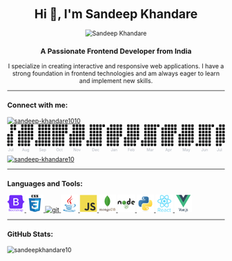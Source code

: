 <h1 align="center">Hi 👋, I'm Sandeep Khandare</h1>
<p align="center">
  <img src="https://user-images.githubusercontent.com/74038190/221352989-518609ab-b4d1-459e-929f-a08cd2bd9b3c.gif" width="250" height="216" alt="Sandeep Khandare">
</p>
<h3 align="center">A Passionate Frontend Developer from India</h3>

<p align="center">I specialize in creating interactive and responsive web applications. I have a strong foundation in frontend technologies and am always eager to learn and implement new skills.</p>

---

<h3 align="left">Connect with me:</h3>
<p align="left">
  <a href="https://linkedin.com/in/sandeep-khandare1010" target="_blank">
    <img align="center" src="https://raw.githubusercontent.com/rahuldkjain/github-profile-readme-generator/master/src/images/icons/Social/linked-in-alt.svg" alt="sandeep-khandare1010" height="30" width="40" />
  </a>
  <a href="https://leetcode.com/u/SandeepKhandare10/" target="_blank">
    <svg viewBox="0 0 787.78 104.64" width="800"><g x="0" y="0" class="month 1"><g x="0" y="0" class="week 1"><rect x="0" y="0" width="8.86" height="8.86" fill="transparent" rx="2" ry="2"></rect><rect x="0" y="11.52" width="8.86" height="8.86" fill="transparent" rx="2" ry="2"></rect><rect x="0" y="23.04" width="8.86" height="8.86" fill="transparent" rx="2" ry="2"></rect><rect x="0" y="34.56" width="8.86" height="8.86" fill="var(--fill-tertiary)" rx="2" ry="2" class="cursor-pointer" data-state="closed"></rect><rect x="0" y="46.08" width="8.86" height="8.86" fill="var(--fill-tertiary)" rx="2" ry="2" class="cursor-pointer" data-state="closed"></rect><rect x="0" y="57.599999999999994" width="8.86" height="8.86" fill="var(--fill-tertiary)" rx="2" ry="2" class="cursor-pointer" data-state="closed"></rect><rect x="0" y="69.12" width="8.86" height="8.86" fill="var(--fill-tertiary)" rx="2" ry="2" class="cursor-pointer" data-state="closed"></rect></g><g x="11.52" y="0" class="week 2"><rect x="11.52" y="0" width="8.86" height="8.86" fill="var(--fill-tertiary)" rx="2" ry="2" class="cursor-pointer" data-state="closed"></rect><rect x="11.52" y="11.52" width="8.86" height="8.86" fill="var(--fill-tertiary)" rx="2" ry="2" class="cursor-pointer" data-state="closed"></rect><rect x="11.52" y="23.04" width="8.86" height="8.86" fill="var(--fill-tertiary)" rx="2" ry="2" class="cursor-pointer" data-state="closed"></rect><rect x="11.52" y="34.56" width="8.86" height="8.86" fill="var(--fill-tertiary)" rx="2" ry="2" class="cursor-pointer" data-state="closed"></rect><rect x="11.52" y="46.08" width="8.86" height="8.86" fill="var(--fill-tertiary)" rx="2" ry="2" class="cursor-pointer" data-state="closed"></rect><rect x="11.52" y="57.599999999999994" width="8.86" height="8.86" fill="var(--fill-tertiary)" rx="2" ry="2" class="cursor-pointer" data-state="closed"></rect><rect x="11.52" y="69.12" width="8.86" height="8.86" fill="var(--fill-tertiary)" rx="2" ry="2" class="cursor-pointer" data-state="closed"></rect></g><g x="23.04" y="0" class="week 3"><rect x="23.04" y="0" width="8.86" height="8.86" fill="var(--fill-tertiary)" rx="2" ry="2" class="cursor-pointer" data-state="closed"></rect><rect x="23.04" y="11.52" width="8.86" height="8.86" fill="var(--fill-tertiary)" rx="2" ry="2" class="cursor-pointer" data-state="closed"></rect></g></g><g x="38.99" y="0" class="month 2"><g x="38.99" y="0" class="week 1"><rect x="38.99" y="0" width="8.86" height="8.86" fill="transparent" rx="2" ry="2"></rect><rect x="38.99" y="11.52" width="8.86" height="8.86" fill="transparent" rx="2" ry="2"></rect><rect x="38.99" y="23.04" width="8.86" height="8.86" fill="var(--fill-tertiary)" rx="2" ry="2" class="cursor-pointer" data-state="closed"></rect><rect x="38.99" y="34.56" width="8.86" height="8.86" fill="var(--fill-tertiary)" rx="2" ry="2" class="cursor-pointer" data-state="closed"></rect><rect x="38.99" y="46.08" width="8.86" height="8.86" fill="var(--fill-tertiary)" rx="2" ry="2" class="cursor-pointer" data-state="closed"></rect><rect x="38.99" y="57.599999999999994" width="8.86" height="8.86" fill="var(--fill-tertiary)" rx="2" ry="2" class="cursor-pointer" data-state="closed"></rect><rect x="38.99" y="69.12" width="8.86" height="8.86" fill="var(--fill-tertiary)" rx="2" ry="2" class="cursor-pointer" data-state="closed"></rect></g><g x="50.510000000000005" y="0" class="week 2"><rect x="50.510000000000005" y="0" width="8.86" height="8.86" fill="var(--fill-tertiary)" rx="2" ry="2" class="cursor-pointer" data-state="closed"></rect><rect x="50.510000000000005" y="11.52" width="8.86" height="8.86" fill="var(--fill-tertiary)" rx="2" ry="2" class="cursor-pointer" data-state="closed"></rect><rect x="50.510000000000005" y="23.04" width="8.86" height="8.86" fill="var(--fill-tertiary)" rx="2" ry="2" class="cursor-pointer" data-state="closed"></rect><rect x="50.510000000000005" y="34.56" width="8.86" height="8.86" fill="var(--fill-tertiary)" rx="2" ry="2" class="cursor-pointer" data-state="closed"></rect><rect x="50.510000000000005" y="46.08" width="8.86" height="8.86" fill="var(--fill-tertiary)" rx="2" ry="2" class="cursor-pointer" data-state="closed"></rect><rect x="50.510000000000005" y="57.599999999999994" width="8.86" height="8.86" fill="var(--fill-tertiary)" rx="2" ry="2" class="cursor-pointer" data-state="closed"></rect><rect x="50.510000000000005" y="69.12" width="8.86" height="8.86" fill="var(--fill-tertiary)" rx="2" ry="2" class="cursor-pointer" data-state="closed"></rect></g><g x="62.03" y="0" class="week 3"><rect x="62.03" y="0" width="8.86" height="8.86" fill="var(--fill-tertiary)" rx="2" ry="2" class="cursor-pointer" data-state="closed"></rect><rect x="62.03" y="11.52" width="8.86" height="8.86" fill="var(--fill-tertiary)" rx="2" ry="2" class="cursor-pointer" data-state="closed"></rect><rect x="62.03" y="23.04" width="8.86" height="8.86" fill="var(--fill-tertiary)" rx="2" ry="2" class="cursor-pointer" data-state="closed"></rect><rect x="62.03" y="34.56" width="8.86" height="8.86" fill="var(--fill-tertiary)" rx="2" ry="2" class="cursor-pointer" data-state="closed"></rect><rect x="62.03" y="46.08" width="8.86" height="8.86" fill="var(--fill-tertiary)" rx="2" ry="2" class="cursor-pointer" data-state="closed"></rect><rect x="62.03" y="57.599999999999994" width="8.86" height="8.86" fill="var(--fill-tertiary)" rx="2" ry="2" class="cursor-pointer" data-state="closed"></rect><rect x="62.03" y="69.12" width="8.86" height="8.86" fill="var(--fill-tertiary)" rx="2" ry="2" class="cursor-pointer" data-state="closed"></rect></g><g x="73.55" y="0" class="week 4"><rect x="73.55" y="0" width="8.86" height="8.86" fill="var(--fill-tertiary)" rx="2" ry="2" class="cursor-pointer" data-state="closed"></rect><rect x="73.55" y="11.52" width="8.86" height="8.86" fill="var(--fill-tertiary)" rx="2" ry="2" class="cursor-pointer" data-state="closed"></rect><rect x="73.55" y="23.04" width="8.86" height="8.86" fill="var(--fill-tertiary)" rx="2" ry="2" class="cursor-pointer" data-state="closed"></rect><rect x="73.55" y="34.56" width="8.86" height="8.86" fill="var(--fill-tertiary)" rx="2" ry="2" class="cursor-pointer" data-state="closed"></rect><rect x="73.55" y="46.08" width="8.86" height="8.86" fill="var(--fill-tertiary)" rx="2" ry="2" class="cursor-pointer" data-state="closed"></rect><rect x="73.55" y="57.599999999999994" width="8.86" height="8.86" fill="var(--fill-tertiary)" rx="2" ry="2" class="cursor-pointer" data-state="closed"></rect><rect x="73.55" y="69.12" width="8.86" height="8.86" fill="var(--fill-tertiary)" rx="2" ry="2" class="cursor-pointer" data-state="closed"></rect></g><g x="85.07" y="0" class="week 5"><rect x="85.07" y="0" width="8.86" height="8.86" fill="var(--fill-tertiary)" rx="2" ry="2" class="cursor-pointer" data-state="closed"></rect><rect x="85.07" y="11.52" width="8.86" height="8.86" fill="var(--fill-tertiary)" rx="2" ry="2" class="cursor-pointer" data-state="closed"></rect><rect x="85.07" y="23.04" width="8.86" height="8.86" fill="var(--fill-tertiary)" rx="2" ry="2" class="cursor-pointer" data-state="closed"></rect><rect x="85.07" y="34.56" width="8.86" height="8.86" fill="var(--fill-tertiary)" rx="2" ry="2" class="cursor-pointer" data-state="closed"></rect><rect x="85.07" y="46.08" width="8.86" height="8.86" fill="var(--fill-tertiary)" rx="2" ry="2" class="cursor-pointer" data-state="closed"></rect></g></g><g x="101.01999999999998" y="0" class="month 3"><g x="101.01999999999998" y="0" class="week 1"><rect x="101.01999999999998" y="0" width="8.86" height="8.86" fill="transparent" rx="2" ry="2"></rect><rect x="101.01999999999998" y="11.52" width="8.86" height="8.86" fill="transparent" rx="2" ry="2"></rect><rect x="101.01999999999998" y="23.04" width="8.86" height="8.86" fill="transparent" rx="2" ry="2"></rect><rect x="101.01999999999998" y="34.56" width="8.86" height="8.86" fill="transparent" rx="2" ry="2"></rect><rect x="101.01999999999998" y="46.08" width="8.86" height="8.86" fill="transparent" rx="2" ry="2"></rect><rect x="101.01999999999998" y="57.599999999999994" width="8.86" height="8.86" fill="var(--fill-tertiary)" rx="2" ry="2" class="cursor-pointer" data-state="closed"></rect><rect x="101.01999999999998" y="69.12" width="8.86" height="8.86" fill="var(--fill-tertiary)" rx="2" ry="2" class="cursor-pointer" data-state="closed"></rect></g><g x="112.53999999999998" y="0" class="week 2"><rect x="112.53999999999998" y="0" width="8.86" height="8.86" fill="var(--fill-tertiary)" rx="2" ry="2" class="cursor-pointer" data-state="closed"></rect><rect x="112.53999999999998" y="11.52" width="8.86" height="8.86" fill="var(--fill-tertiary)" rx="2" ry="2" class="cursor-pointer" data-state="closed"></rect><rect x="112.53999999999998" y="23.04" width="8.86" height="8.86" fill="var(--fill-tertiary)" rx="2" ry="2" class="cursor-pointer" data-state="closed"></rect><rect x="112.53999999999998" y="34.56" width="8.86" height="8.86" fill="var(--fill-tertiary)" rx="2" ry="2" class="cursor-pointer" data-state="closed"></rect><rect x="112.53999999999998" y="46.08" width="8.86" height="8.86" fill="var(--fill-tertiary)" rx="2" ry="2" class="cursor-pointer" data-state="closed"></rect><rect x="112.53999999999998" y="57.599999999999994" width="8.86" height="8.86" fill="var(--fill-tertiary)" rx="2" ry="2" class="cursor-pointer" data-state="closed"></rect><rect x="112.53999999999998" y="69.12" width="8.86" height="8.86" fill="var(--fill-tertiary)" rx="2" ry="2" class="cursor-pointer" data-state="closed"></rect></g><g x="124.05999999999997" y="0" class="week 3"><rect x="124.05999999999997" y="0" width="8.86" height="8.86" fill="var(--fill-tertiary)" rx="2" ry="2" class="cursor-pointer" data-state="closed"></rect><rect x="124.05999999999997" y="11.52" width="8.86" height="8.86" fill="var(--fill-tertiary)" rx="2" ry="2" class="cursor-pointer" data-state="closed"></rect><rect x="124.05999999999997" y="23.04" width="8.86" height="8.86" fill="var(--fill-tertiary)" rx="2" ry="2" class="cursor-pointer" data-state="closed"></rect><rect x="124.05999999999997" y="34.56" width="8.86" height="8.86" fill="var(--fill-tertiary)" rx="2" ry="2" class="cursor-pointer" data-state="closed"></rect><rect x="124.05999999999997" y="46.08" width="8.86" height="8.86" fill="var(--fill-tertiary)" rx="2" ry="2" class="cursor-pointer" data-state="closed"></rect><rect x="124.05999999999997" y="57.599999999999994" width="8.86" height="8.86" fill="var(--fill-tertiary)" rx="2" ry="2" class="cursor-pointer" data-state="closed"></rect><rect x="124.05999999999997" y="69.12" width="8.86" height="8.86" fill="var(--fill-tertiary)" rx="2" ry="2" class="cursor-pointer" data-state="closed"></rect></g><g x="135.57999999999998" y="0" class="week 4"><rect x="135.57999999999998" y="0" width="8.86" height="8.86" fill="var(--fill-tertiary)" rx="2" ry="2" class="cursor-pointer" data-state="closed"></rect><rect x="135.57999999999998" y="11.52" width="8.86" height="8.86" fill="var(--fill-tertiary)" rx="2" ry="2" class="cursor-pointer" data-state="closed"></rect><rect x="135.57999999999998" y="23.04" width="8.86" height="8.86" fill="var(--fill-tertiary)" rx="2" ry="2" class="cursor-pointer" data-state="closed"></rect><rect x="135.57999999999998" y="34.56" width="8.86" height="8.86" fill="var(--fill-tertiary)" rx="2" ry="2" class="cursor-pointer" data-state="closed"></rect><rect x="135.57999999999998" y="46.08" width="8.86" height="8.86" fill="var(--fill-tertiary)" rx="2" ry="2" class="cursor-pointer" data-state="closed"></rect><rect x="135.57999999999998" y="57.599999999999994" width="8.86" height="8.86" fill="var(--fill-tertiary)" rx="2" ry="2" class="cursor-pointer" data-state="closed"></rect><rect x="135.57999999999998" y="69.12" width="8.86" height="8.86" fill="var(--fill-tertiary)" rx="2" ry="2" class="cursor-pointer" data-state="closed"></rect></g><g x="147.1" y="0" class="week 5"><rect x="147.1" y="0" width="8.86" height="8.86" fill="var(--fill-tertiary)" rx="2" ry="2" class="cursor-pointer" data-state="closed"></rect><rect x="147.1" y="11.52" width="8.86" height="8.86" fill="var(--fill-tertiary)" rx="2" ry="2" class="cursor-pointer" data-state="closed"></rect><rect x="147.1" y="23.04" width="8.86" height="8.86" fill="var(--fill-tertiary)" rx="2" ry="2" class="cursor-pointer" data-state="closed"></rect><rect x="147.1" y="34.56" width="8.86" height="8.86" fill="var(--fill-tertiary)" rx="2" ry="2" class="cursor-pointer" data-state="closed"></rect><rect x="147.1" y="46.08" width="8.86" height="8.86" fill="var(--fill-tertiary)" rx="2" ry="2" class="cursor-pointer" data-state="closed"></rect><rect x="147.1" y="57.599999999999994" width="8.86" height="8.86" fill="var(--fill-tertiary)" rx="2" ry="2" class="cursor-pointer" data-state="closed"></rect><rect x="147.1" y="69.12" width="8.86" height="8.86" fill="var(--fill-tertiary)" rx="2" ry="2" class="cursor-pointer" data-state="closed"></rect></g></g><g x="163.05" y="0" class="month 4"><g x="163.05" y="0" class="week 1"><rect x="163.05" y="0" width="8.86" height="8.86" fill="var(--fill-tertiary)" rx="2" ry="2" class="cursor-pointer" data-state="closed"></rect><rect x="163.05" y="11.52" width="8.86" height="8.86" fill="var(--fill-tertiary)" rx="2" ry="2" class="cursor-pointer" data-state="closed"></rect><rect x="163.05" y="23.04" width="8.86" height="8.86" fill="var(--fill-tertiary)" rx="2" ry="2" class="cursor-pointer" data-state="closed"></rect><rect x="163.05" y="34.56" width="8.86" height="8.86" fill="var(--fill-tertiary)" rx="2" ry="2" class="cursor-pointer" data-state="closed"></rect><rect x="163.05" y="46.08" width="8.86" height="8.86" fill="var(--fill-tertiary)" rx="2" ry="2" class="cursor-pointer" data-state="closed"></rect><rect x="163.05" y="57.599999999999994" width="8.86" height="8.86" fill="var(--fill-tertiary)" rx="2" ry="2" class="cursor-pointer" data-state="closed"></rect><rect x="163.05" y="69.12" width="8.86" height="8.86" fill="var(--fill-tertiary)" rx="2" ry="2" class="cursor-pointer" data-state="closed"></rect></g><g x="174.57000000000002" y="0" class="week 2"><rect x="174.57000000000002" y="0" width="8.86" height="8.86" fill="var(--fill-tertiary)" rx="2" ry="2" class="cursor-pointer" data-state="closed"></rect><rect x="174.57000000000002" y="11.52" width="8.86" height="8.86" fill="var(--fill-tertiary)" rx="2" ry="2" class="cursor-pointer" data-state="closed"></rect><rect x="174.57000000000002" y="23.04" width="8.86" height="8.86" fill="var(--fill-tertiary)" rx="2" ry="2" class="cursor-pointer" data-state="closed"></rect><rect x="174.57000000000002" y="34.56" width="8.86" height="8.86" fill="var(--fill-tertiary)" rx="2" ry="2" class="cursor-pointer" data-state="closed"></rect><rect x="174.57000000000002" y="46.08" width="8.86" height="8.86" fill="var(--fill-tertiary)" rx="2" ry="2" class="cursor-pointer" data-state="closed"></rect><rect x="174.57000000000002" y="57.599999999999994" width="8.86" height="8.86" fill="var(--fill-tertiary)" rx="2" ry="2" class="cursor-pointer" data-state="closed"></rect><rect x="174.57000000000002" y="69.12" width="8.86" height="8.86" fill="var(--fill-tertiary)" rx="2" ry="2" class="cursor-pointer" data-state="closed"></rect></g><g x="186.09000000000003" y="0" class="week 3"><rect x="186.09000000000003" y="0" width="8.86" height="8.86" fill="var(--fill-tertiary)" rx="2" ry="2" class="cursor-pointer" data-state="closed"></rect><rect x="186.09000000000003" y="11.52" width="8.86" height="8.86" fill="var(--fill-tertiary)" rx="2" ry="2" class="cursor-pointer" data-state="closed"></rect><rect x="186.09000000000003" y="23.04" width="8.86" height="8.86" fill="var(--fill-tertiary)" rx="2" ry="2" class="cursor-pointer" data-state="closed"></rect><rect x="186.09000000000003" y="34.56" width="8.86" height="8.86" fill="var(--fill-tertiary)" rx="2" ry="2" class="cursor-pointer" data-state="closed"></rect><rect x="186.09000000000003" y="46.08" width="8.86" height="8.86" fill="var(--fill-tertiary)" rx="2" ry="2" class="cursor-pointer" data-state="closed"></rect><rect x="186.09000000000003" y="57.599999999999994" width="8.86" height="8.86" fill="var(--fill-tertiary)" rx="2" ry="2" class="cursor-pointer" data-state="closed"></rect><rect x="186.09000000000003" y="69.12" width="8.86" height="8.86" fill="var(--fill-tertiary)" rx="2" ry="2" class="cursor-pointer" data-state="closed"></rect></g><g x="197.61000000000004" y="0" class="week 4"><rect x="197.61000000000004" y="0" width="8.86" height="8.86" fill="var(--fill-tertiary)" rx="2" ry="2" class="cursor-pointer" data-state="closed"></rect><rect x="197.61000000000004" y="11.52" width="8.86" height="8.86" fill="var(--fill-tertiary)" rx="2" ry="2" class="cursor-pointer" data-state="closed"></rect><rect x="197.61000000000004" y="23.04" width="8.86" height="8.86" fill="var(--fill-tertiary)" rx="2" ry="2" class="cursor-pointer" data-state="closed"></rect><rect x="197.61000000000004" y="34.56" width="8.86" height="8.86" fill="var(--fill-tertiary)" rx="2" ry="2" class="cursor-pointer" data-state="closed"></rect><rect x="197.61000000000004" y="46.08" width="8.86" height="8.86" fill="var(--fill-tertiary)" rx="2" ry="2" class="cursor-pointer" data-state="closed"></rect><rect x="197.61000000000004" y="57.599999999999994" width="8.86" height="8.86" fill="var(--fill-tertiary)" rx="2" ry="2" class="cursor-pointer" data-state="closed"></rect><rect x="197.61000000000004" y="69.12" width="8.86" height="8.86" fill="var(--fill-tertiary)" rx="2" ry="2" class="cursor-pointer" data-state="closed"></rect></g><g x="209.13000000000005" y="0" class="week 5"><rect x="209.13000000000005" y="0" width="8.86" height="8.86" fill="var(--fill-tertiary)" rx="2" ry="2" class="cursor-pointer" data-state="closed"></rect><rect x="209.13000000000005" y="11.52" width="8.86" height="8.86" fill="var(--fill-tertiary)" rx="2" ry="2" class="cursor-pointer" data-state="closed"></rect><rect x="209.13000000000005" y="23.04" width="8.86" height="8.86" fill="var(--fill-tertiary)" rx="2" ry="2" class="cursor-pointer" data-state="closed"></rect></g></g><g x="225.08000000000007" y="0" class="month 5"><g x="225.08000000000007" y="0" class="week 1"><rect x="225.08000000000007" y="0" width="8.86" height="8.86" fill="transparent" rx="2" ry="2"></rect><rect x="225.08000000000007" y="11.52" width="8.86" height="8.86" fill="transparent" rx="2" ry="2"></rect><rect x="225.08000000000007" y="23.04" width="8.86" height="8.86" fill="transparent" rx="2" ry="2"></rect><rect x="225.08000000000007" y="34.56" width="8.86" height="8.86" fill="var(--fill-tertiary)" rx="2" ry="2" class="cursor-pointer" data-state="closed"></rect><rect x="225.08000000000007" y="46.08" width="8.86" height="8.86" fill="var(--fill-tertiary)" rx="2" ry="2" class="cursor-pointer" data-state="closed"></rect><rect x="225.08000000000007" y="57.599999999999994" width="8.86" height="8.86" fill="var(--fill-tertiary)" rx="2" ry="2" class="cursor-pointer" data-state="closed"></rect><rect x="225.08000000000007" y="69.12" width="8.86" height="8.86" fill="var(--fill-tertiary)" rx="2" ry="2" class="cursor-pointer" data-state="closed"></rect></g><g x="236.60000000000008" y="0" class="week 2"><rect x="236.60000000000008" y="0" width="8.86" height="8.86" fill="var(--fill-tertiary)" rx="2" ry="2" class="cursor-pointer" data-state="closed"></rect><rect x="236.60000000000008" y="11.52" width="8.86" height="8.86" fill="var(--fill-tertiary)" rx="2" ry="2" class="cursor-pointer" data-state="closed"></rect><rect x="236.60000000000008" y="23.04" width="8.86" height="8.86" fill="var(--fill-tertiary)" rx="2" ry="2" class="cursor-pointer" data-state="closed"></rect><rect x="236.60000000000008" y="34.56" width="8.86" height="8.86" fill="var(--fill-tertiary)" rx="2" ry="2" class="cursor-pointer" data-state="closed"></rect><rect x="236.60000000000008" y="46.08" width="8.86" height="8.86" fill="var(--fill-tertiary)" rx="2" ry="2" class="cursor-pointer" data-state="closed"></rect><rect x="236.60000000000008" y="57.599999999999994" width="8.86" height="8.86" fill="var(--fill-tertiary)" rx="2" ry="2" class="cursor-pointer" data-state="closed"></rect><rect x="236.60000000000008" y="69.12" width="8.86" height="8.86" fill="var(--fill-tertiary)" rx="2" ry="2" class="cursor-pointer" data-state="closed"></rect></g><g x="248.1200000000001" y="0" class="week 3"><rect x="248.1200000000001" y="0" width="8.86" height="8.86" fill="var(--fill-tertiary)" rx="2" ry="2" class="cursor-pointer" data-state="closed"></rect><rect x="248.1200000000001" y="11.52" width="8.86" height="8.86" fill="var(--fill-tertiary)" rx="2" ry="2" class="cursor-pointer" data-state="closed"></rect><rect x="248.1200000000001" y="23.04" width="8.86" height="8.86" fill="var(--fill-tertiary)" rx="2" ry="2" class="cursor-pointer" data-state="closed"></rect><rect x="248.1200000000001" y="34.56" width="8.86" height="8.86" fill="var(--fill-tertiary)" rx="2" ry="2" class="cursor-pointer" data-state="closed"></rect><rect x="248.1200000000001" y="46.08" width="8.86" height="8.86" fill="var(--fill-tertiary)" rx="2" ry="2" class="cursor-pointer" data-state="closed"></rect><rect x="248.1200000000001" y="57.599999999999994" width="8.86" height="8.86" fill="var(--fill-tertiary)" rx="2" ry="2" class="cursor-pointer" data-state="closed"></rect><rect x="248.1200000000001" y="69.12" width="8.86" height="8.86" fill="var(--fill-tertiary)" rx="2" ry="2" class="cursor-pointer" data-state="closed"></rect></g><g x="259.6400000000001" y="0" class="week 4"><rect x="259.6400000000001" y="0" width="8.86" height="8.86" fill="var(--fill-tertiary)" rx="2" ry="2" class="cursor-pointer" data-state="closed"></rect><rect x="259.6400000000001" y="11.52" width="8.86" height="8.86" fill="var(--fill-tertiary)" rx="2" ry="2" class="cursor-pointer" data-state="closed"></rect><rect x="259.6400000000001" y="23.04" width="8.86" height="8.86" fill="var(--fill-tertiary)" rx="2" ry="2" class="cursor-pointer" data-state="closed"></rect><rect x="259.6400000000001" y="34.56" width="8.86" height="8.86" fill="var(--fill-tertiary)" rx="2" ry="2" class="cursor-pointer" data-state="closed"></rect><rect x="259.6400000000001" y="46.08" width="8.86" height="8.86" fill="var(--fill-tertiary)" rx="2" ry="2" class="cursor-pointer" data-state="closed"></rect><rect x="259.6400000000001" y="57.599999999999994" width="8.86" height="8.86" fill="var(--fill-tertiary)" rx="2" ry="2" class="cursor-pointer" data-state="closed"></rect><rect x="259.6400000000001" y="69.12" width="8.86" height="8.86" fill="var(--fill-tertiary)" rx="2" ry="2" class="cursor-pointer" data-state="closed"></rect></g><g x="271.1600000000001" y="0" class="week 5"><rect x="271.1600000000001" y="0" width="8.86" height="8.86" fill="var(--fill-tertiary)" rx="2" ry="2" class="cursor-pointer" data-state="closed"></rect><rect x="271.1600000000001" y="11.52" width="8.86" height="8.86" fill="var(--fill-tertiary)" rx="2" ry="2" class="cursor-pointer" data-state="closed"></rect><rect x="271.1600000000001" y="23.04" width="8.86" height="8.86" fill="var(--fill-tertiary)" rx="2" ry="2" class="cursor-pointer" data-state="closed"></rect><rect x="271.1600000000001" y="34.56" width="8.86" height="8.86" fill="var(--fill-tertiary)" rx="2" ry="2" class="cursor-pointer" data-state="closed"></rect><rect x="271.1600000000001" y="46.08" width="8.86" height="8.86" fill="var(--fill-tertiary)" rx="2" ry="2" class="cursor-pointer" data-state="closed"></rect></g></g><g x="287.11000000000007" y="0" class="month 6"><g x="287.11000000000007" y="0" class="week 1"><rect x="287.11000000000007" y="0" width="8.86" height="8.86" fill="transparent" rx="2" ry="2"></rect><rect x="287.11000000000007" y="11.52" width="8.86" height="8.86" fill="transparent" rx="2" ry="2"></rect><rect x="287.11000000000007" y="23.04" width="8.86" height="8.86" fill="transparent" rx="2" ry="2"></rect><rect x="287.11000000000007" y="34.56" width="8.86" height="8.86" fill="transparent" rx="2" ry="2"></rect><rect x="287.11000000000007" y="46.08" width="8.86" height="8.86" fill="transparent" rx="2" ry="2"></rect><rect x="287.11000000000007" y="57.599999999999994" width="8.86" height="8.86" fill="var(--fill-tertiary)" rx="2" ry="2" class="cursor-pointer" data-state="closed"></rect><rect x="287.11000000000007" y="69.12" width="8.86" height="8.86" fill="var(--fill-tertiary)" rx="2" ry="2" class="cursor-pointer" data-state="closed"></rect></g><g x="298.63000000000005" y="0" class="week 2"><rect x="298.63000000000005" y="0" width="8.86" height="8.86" fill="var(--fill-tertiary)" rx="2" ry="2" class="cursor-pointer" data-state="closed"></rect><rect x="298.63000000000005" y="11.52" width="8.86" height="8.86" fill="var(--fill-tertiary)" rx="2" ry="2" class="cursor-pointer" data-state="closed"></rect><rect x="298.63000000000005" y="23.04" width="8.86" height="8.86" fill="var(--fill-tertiary)" rx="2" ry="2" class="cursor-pointer" data-state="closed"></rect><rect x="298.63000000000005" y="34.56" width="8.86" height="8.86" fill="var(--fill-tertiary)" rx="2" ry="2" class="cursor-pointer" data-state="closed"></rect><rect x="298.63000000000005" y="46.08" width="8.86" height="8.86" fill="var(--fill-tertiary)" rx="2" ry="2" class="cursor-pointer" data-state="closed"></rect><rect x="298.63000000000005" y="57.599999999999994" width="8.86" height="8.86" fill="var(--fill-tertiary)" rx="2" ry="2" class="cursor-pointer" data-state="closed"></rect><rect x="298.63000000000005" y="69.12" width="8.86" height="8.86" fill="var(--fill-tertiary)" rx="2" ry="2" class="cursor-pointer" data-state="closed"></rect></g><g x="310.15000000000003" y="0" class="week 3"><rect x="310.15000000000003" y="0" width="8.86" height="8.86" fill="var(--fill-tertiary)" rx="2" ry="2" class="cursor-pointer" data-state="closed"></rect><rect x="310.15000000000003" y="11.52" width="8.86" height="8.86" fill="var(--fill-tertiary)" rx="2" ry="2" class="cursor-pointer" data-state="closed"></rect><rect x="310.15000000000003" y="23.04" width="8.86" height="8.86" fill="var(--fill-tertiary)" rx="2" ry="2" class="cursor-pointer" data-state="closed"></rect><rect x="310.15000000000003" y="34.56" width="8.86" height="8.86" fill="var(--fill-tertiary)" rx="2" ry="2" class="cursor-pointer" data-state="closed"></rect><rect x="310.15000000000003" y="46.08" width="8.86" height="8.86" fill="var(--fill-tertiary)" rx="2" ry="2" class="cursor-pointer" data-state="closed"></rect><rect x="310.15000000000003" y="57.599999999999994" width="8.86" height="8.86" fill="var(--fill-tertiary)" rx="2" ry="2" class="cursor-pointer" data-state="closed"></rect><rect x="310.15000000000003" y="69.12" width="8.86" height="8.86" fill="var(--fill-tertiary)" rx="2" ry="2" class="cursor-pointer" data-state="closed"></rect></g><g x="321.67" y="0" class="week 4"><rect x="321.67" y="0" width="8.86" height="8.86" fill="var(--fill-tertiary)" rx="2" ry="2" class="cursor-pointer" data-state="closed"></rect><rect x="321.67" y="11.52" width="8.86" height="8.86" fill="var(--fill-tertiary)" rx="2" ry="2" class="cursor-pointer" data-state="closed"></rect><rect x="321.67" y="23.04" width="8.86" height="8.86" fill="var(--fill-tertiary)" rx="2" ry="2" class="cursor-pointer" data-state="closed"></rect><rect x="321.67" y="34.56" width="8.86" height="8.86" fill="var(--fill-tertiary)" rx="2" ry="2" class="cursor-pointer" data-state="closed"></rect><rect x="321.67" y="46.08" width="8.86" height="8.86" fill="var(--fill-tertiary)" rx="2" ry="2" class="cursor-pointer" data-state="closed"></rect><rect x="321.67" y="57.599999999999994" width="8.86" height="8.86" fill="var(--fill-tertiary)" rx="2" ry="2" class="cursor-pointer" data-state="closed"></rect><rect x="321.67" y="69.12" width="8.86" height="8.86" fill="var(--fill-tertiary)" rx="2" ry="2" class="cursor-pointer" data-state="closed"></rect></g><g x="333.19" y="0" class="week 5"><rect x="333.19" y="0" width="8.86" height="8.86" fill="var(--fill-tertiary)" rx="2" ry="2" class="cursor-pointer" data-state="closed"></rect><rect x="333.19" y="11.52" width="8.86" height="8.86" fill="var(--fill-tertiary)" rx="2" ry="2" class="cursor-pointer" data-state="closed"></rect><rect x="333.19" y="23.04" width="8.86" height="8.86" fill="var(--fill-tertiary)" rx="2" ry="2" class="cursor-pointer" data-state="closed"></rect><rect x="333.19" y="34.56" width="8.86" height="8.86" fill="var(--fill-tertiary)" rx="2" ry="2" class="cursor-pointer" data-state="closed"></rect><rect x="333.19" y="46.08" width="8.86" height="8.86" fill="var(--fill-tertiary)" rx="2" ry="2" class="cursor-pointer" data-state="closed"></rect><rect x="333.19" y="57.599999999999994" width="8.86" height="8.86" fill="var(--fill-tertiary)" rx="2" ry="2" class="cursor-pointer" data-state="closed"></rect><rect x="333.19" y="69.12" width="8.86" height="8.86" fill="var(--fill-tertiary)" rx="2" ry="2" class="cursor-pointer" data-state="closed"></rect></g><g x="344.71" y="0" class="week 6"><rect x="344.71" y="0" width="8.86" height="8.86" fill="var(--fill-tertiary)" rx="2" ry="2" class="cursor-pointer" data-state="closed"></rect></g></g><g x="360.65999999999997" y="0" class="month 7"><g x="360.65999999999997" y="0" class="week 1"><rect x="360.65999999999997" y="0" width="8.86" height="8.86" fill="transparent" rx="2" ry="2"></rect><rect x="360.65999999999997" y="11.52" width="8.86" height="8.86" fill="var(--fill-tertiary)" rx="2" ry="2" class="cursor-pointer" data-state="closed"></rect><rect x="360.65999999999997" y="23.04" width="8.86" height="8.86" fill="var(--fill-tertiary)" rx="2" ry="2" class="cursor-pointer" data-state="closed"></rect><rect x="360.65999999999997" y="34.56" width="8.86" height="8.86" fill="var(--fill-tertiary)" rx="2" ry="2" class="cursor-pointer" data-state="closed"></rect><rect x="360.65999999999997" y="46.08" width="8.86" height="8.86" fill="var(--fill-tertiary)" rx="2" ry="2" class="cursor-pointer" data-state="closed"></rect><rect x="360.65999999999997" y="57.599999999999994" width="8.86" height="8.86" fill="var(--fill-tertiary)" rx="2" ry="2" class="cursor-pointer" data-state="closed"></rect><rect x="360.65999999999997" y="69.12" width="8.86" height="8.86" fill="var(--fill-tertiary)" rx="2" ry="2" class="cursor-pointer" data-state="closed"></rect></g><g x="372.17999999999995" y="0" class="week 2"><rect x="372.17999999999995" y="0" width="8.86" height="8.86" fill="var(--fill-tertiary)" rx="2" ry="2" class="cursor-pointer" data-state="closed"></rect><rect x="372.17999999999995" y="11.52" width="8.86" height="8.86" fill="var(--fill-tertiary)" rx="2" ry="2" class="cursor-pointer" data-state="closed"></rect><rect x="372.17999999999995" y="23.04" width="8.86" height="8.86" fill="var(--fill-tertiary)" rx="2" ry="2" class="cursor-pointer" data-state="closed"></rect><rect x="372.17999999999995" y="34.56" width="8.86" height="8.86" fill="var(--fill-tertiary)" rx="2" ry="2" class="cursor-pointer" data-state="closed"></rect><rect x="372.17999999999995" y="46.08" width="8.86" height="8.86" fill="var(--fill-tertiary)" rx="2" ry="2" class="cursor-pointer" data-state="closed"></rect><rect x="372.17999999999995" y="57.599999999999994" width="8.86" height="8.86" fill="var(--fill-tertiary)" rx="2" ry="2" class="cursor-pointer" data-state="closed"></rect><rect x="372.17999999999995" y="69.12" width="8.86" height="8.86" fill="var(--fill-tertiary)" rx="2" ry="2" class="cursor-pointer" data-state="closed"></rect></g><g x="383.69999999999993" y="0" class="week 3"><rect x="383.69999999999993" y="0" width="8.86" height="8.86" fill="var(--fill-tertiary)" rx="2" ry="2" class="cursor-pointer" data-state="closed"></rect><rect x="383.69999999999993" y="11.52" width="8.86" height="8.86" fill="var(--fill-tertiary)" rx="2" ry="2" class="cursor-pointer" data-state="closed"></rect><rect x="383.69999999999993" y="23.04" width="8.86" height="8.86" fill="var(--fill-tertiary)" rx="2" ry="2" class="cursor-pointer" data-state="closed"></rect><rect x="383.69999999999993" y="34.56" width="8.86" height="8.86" fill="var(--fill-tertiary)" rx="2" ry="2" class="cursor-pointer" data-state="closed"></rect><rect x="383.69999999999993" y="46.08" width="8.86" height="8.86" fill="var(--fill-tertiary)" rx="2" ry="2" class="cursor-pointer" data-state="closed"></rect><rect x="383.69999999999993" y="57.599999999999994" width="8.86" height="8.86" fill="var(--fill-tertiary)" rx="2" ry="2" class="cursor-pointer" data-state="closed"></rect><rect x="383.69999999999993" y="69.12" width="8.86" height="8.86" fill="var(--fill-tertiary)" rx="2" ry="2" class="cursor-pointer" data-state="closed"></rect></g><g x="395.2199999999999" y="0" class="week 4"><rect x="395.2199999999999" y="0" width="8.86" height="8.86" fill="var(--fill-tertiary)" rx="2" ry="2" class="cursor-pointer" data-state="closed"></rect><rect x="395.2199999999999" y="11.52" width="8.86" height="8.86" fill="var(--fill-tertiary)" rx="2" ry="2" class="cursor-pointer" data-state="closed"></rect><rect x="395.2199999999999" y="23.04" width="8.86" height="8.86" fill="var(--fill-tertiary)" rx="2" ry="2" class="cursor-pointer" data-state="closed"></rect><rect x="395.2199999999999" y="34.56" width="8.86" height="8.86" fill="var(--fill-tertiary)" rx="2" ry="2" class="cursor-pointer" data-state="closed"></rect><rect x="395.2199999999999" y="46.08" width="8.86" height="8.86" fill="var(--fill-tertiary)" rx="2" ry="2" class="cursor-pointer" data-state="closed"></rect><rect x="395.2199999999999" y="57.599999999999994" width="8.86" height="8.86" fill="var(--fill-tertiary)" rx="2" ry="2" class="cursor-pointer" data-state="closed"></rect><rect x="395.2199999999999" y="69.12" width="8.86" height="8.86" fill="var(--fill-tertiary)" rx="2" ry="2" class="cursor-pointer" data-state="closed"></rect></g><g x="406.7399999999999" y="0" class="week 5"><rect x="406.7399999999999" y="0" width="8.86" height="8.86" fill="var(--fill-tertiary)" rx="2" ry="2" class="cursor-pointer" data-state="closed"></rect><rect x="406.7399999999999" y="11.52" width="8.86" height="8.86" fill="var(--fill-tertiary)" rx="2" ry="2" class="cursor-pointer" data-state="closed"></rect><rect x="406.7399999999999" y="23.04" width="8.86" height="8.86" fill="var(--fill-tertiary)" rx="2" ry="2" class="cursor-pointer" data-state="closed"></rect><rect x="406.7399999999999" y="34.56" width="8.86" height="8.86" fill="var(--fill-tertiary)" rx="2" ry="2" class="cursor-pointer" data-state="closed"></rect></g></g><g x="422.6899999999999" y="0" class="month 8"><g x="422.6899999999999" y="0" class="week 1"><rect x="422.6899999999999" y="0" width="8.86" height="8.86" fill="transparent" rx="2" ry="2"></rect><rect x="422.6899999999999" y="11.52" width="8.86" height="8.86" fill="transparent" rx="2" ry="2"></rect><rect x="422.6899999999999" y="23.04" width="8.86" height="8.86" fill="transparent" rx="2" ry="2"></rect><rect x="422.6899999999999" y="34.56" width="8.86" height="8.86" fill="transparent" rx="2" ry="2"></rect><rect x="422.6899999999999" y="46.08" width="8.86" height="8.86" fill="var(--fill-tertiary)" rx="2" ry="2" class="cursor-pointer" data-state="closed"></rect><rect x="422.6899999999999" y="57.599999999999994" width="8.86" height="8.86" fill="var(--fill-tertiary)" rx="2" ry="2" class="cursor-pointer" data-state="closed"></rect><rect x="422.6899999999999" y="69.12" width="8.86" height="8.86" fill="var(--fill-tertiary)" rx="2" ry="2" class="cursor-pointer" data-state="closed"></rect></g><g x="434.20999999999987" y="0" class="week 2"><rect x="434.20999999999987" y="0" width="8.86" height="8.86" fill="var(--fill-tertiary)" rx="2" ry="2" class="cursor-pointer" data-state="closed"></rect><rect x="434.20999999999987" y="11.52" width="8.86" height="8.86" fill="var(--fill-tertiary)" rx="2" ry="2" class="cursor-pointer" data-state="closed"></rect><rect x="434.20999999999987" y="23.04" width="8.86" height="8.86" fill="var(--fill-tertiary)" rx="2" ry="2" class="cursor-pointer" data-state="closed"></rect><rect x="434.20999999999987" y="34.56" width="8.86" height="8.86" fill="var(--fill-tertiary)" rx="2" ry="2" class="cursor-pointer" data-state="closed"></rect><rect x="434.20999999999987" y="46.08" width="8.86" height="8.86" fill="var(--fill-tertiary)" rx="2" ry="2" class="cursor-pointer" data-state="closed"></rect><rect x="434.20999999999987" y="57.599999999999994" width="8.86" height="8.86" fill="var(--fill-tertiary)" rx="2" ry="2" class="cursor-pointer" data-state="closed"></rect><rect x="434.20999999999987" y="69.12" width="8.86" height="8.86" fill="var(--fill-tertiary)" rx="2" ry="2" class="cursor-pointer" data-state="closed"></rect></g><g x="445.72999999999985" y="0" class="week 3"><rect x="445.72999999999985" y="0" width="8.86" height="8.86" fill="var(--fill-tertiary)" rx="2" ry="2" class="cursor-pointer" data-state="closed"></rect><rect x="445.72999999999985" y="11.52" width="8.86" height="8.86" fill="var(--fill-tertiary)" rx="2" ry="2" class="cursor-pointer" data-state="closed"></rect><rect x="445.72999999999985" y="23.04" width="8.86" height="8.86" fill="var(--fill-tertiary)" rx="2" ry="2" class="cursor-pointer" data-state="closed"></rect><rect x="445.72999999999985" y="34.56" width="8.86" height="8.86" fill="var(--fill-tertiary)" rx="2" ry="2" class="cursor-pointer" data-state="closed"></rect><rect x="445.72999999999985" y="46.08" width="8.86" height="8.86" fill="var(--fill-tertiary)" rx="2" ry="2" class="cursor-pointer" data-state="closed"></rect><rect x="445.72999999999985" y="57.599999999999994" width="8.86" height="8.86" fill="var(--fill-tertiary)" rx="2" ry="2" class="cursor-pointer" data-state="closed"></rect><rect x="445.72999999999985" y="69.12" width="8.86" height="8.86" fill="var(--fill-tertiary)" rx="2" ry="2" class="cursor-pointer" data-state="closed"></rect></g><g x="457.24999999999983" y="0" class="week 4"><rect x="457.24999999999983" y="0" width="8.86" height="8.86" fill="var(--fill-tertiary)" rx="2" ry="2" class="cursor-pointer" data-state="closed"></rect><rect x="457.24999999999983" y="11.52" width="8.86" height="8.86" fill="var(--fill-tertiary)" rx="2" ry="2" class="cursor-pointer" data-state="closed"></rect><rect x="457.24999999999983" y="23.04" width="8.86" height="8.86" fill="var(--fill-tertiary)" rx="2" ry="2" class="cursor-pointer" data-state="closed"></rect><rect x="457.24999999999983" y="34.56" width="8.86" height="8.86" fill="var(--fill-tertiary)" rx="2" ry="2" class="cursor-pointer" data-state="closed"></rect><rect x="457.24999999999983" y="46.08" width="8.86" height="8.86" fill="var(--fill-tertiary)" rx="2" ry="2" class="cursor-pointer" data-state="closed"></rect><rect x="457.24999999999983" y="57.599999999999994" width="8.86" height="8.86" fill="var(--fill-tertiary)" rx="2" ry="2" class="cursor-pointer" data-state="closed"></rect><rect x="457.24999999999983" y="69.12" width="8.86" height="8.86" fill="var(--fill-tertiary)" rx="2" ry="2" class="cursor-pointer" data-state="closed"></rect></g><g x="468.7699999999998" y="0" class="week 5"><rect x="468.7699999999998" y="0" width="8.86" height="8.86" fill="var(--fill-tertiary)" rx="2" ry="2" class="cursor-pointer" data-state="closed"></rect><rect x="468.7699999999998" y="11.52" width="8.86" height="8.86" fill="var(--fill-tertiary)" rx="2" ry="2" class="cursor-pointer" data-state="closed"></rect><rect x="468.7699999999998" y="23.04" width="8.86" height="8.86" fill="var(--fill-tertiary)" rx="2" ry="2" class="cursor-pointer" data-state="closed"></rect><rect x="468.7699999999998" y="34.56" width="8.86" height="8.86" fill="var(--fill-tertiary)" rx="2" ry="2" class="cursor-pointer" data-state="closed"></rect><rect x="468.7699999999998" y="46.08" width="8.86" height="8.86" fill="var(--fill-tertiary)" rx="2" ry="2" class="cursor-pointer" data-state="closed"></rect></g></g><g x="484.7199999999998" y="0" class="month 9"><g x="484.7199999999998" y="0" class="week 1"><rect x="484.7199999999998" y="0" width="8.86" height="8.86" fill="transparent" rx="2" ry="2"></rect><rect x="484.7199999999998" y="11.52" width="8.86" height="8.86" fill="transparent" rx="2" ry="2"></rect><rect x="484.7199999999998" y="23.04" width="8.86" height="8.86" fill="transparent" rx="2" ry="2"></rect><rect x="484.7199999999998" y="34.56" width="8.86" height="8.86" fill="transparent" rx="2" ry="2"></rect><rect x="484.7199999999998" y="46.08" width="8.86" height="8.86" fill="transparent" rx="2" ry="2"></rect><rect x="484.7199999999998" y="57.599999999999994" width="8.86" height="8.86" fill="var(--fill-tertiary)" rx="2" ry="2" class="cursor-pointer" data-state="closed"></rect><rect x="484.7199999999998" y="69.12" width="8.86" height="8.86" fill="var(--fill-tertiary)" rx="2" ry="2" class="cursor-pointer" data-state="closed"></rect></g><g x="496.2399999999998" y="0" class="week 2"><rect x="496.2399999999998" y="0" width="8.86" height="8.86" fill="var(--fill-tertiary)" rx="2" ry="2" class="cursor-pointer" data-state="closed"></rect><rect x="496.2399999999998" y="11.52" width="8.86" height="8.86" fill="var(--fill-tertiary)" rx="2" ry="2" class="cursor-pointer" data-state="closed"></rect><rect x="496.2399999999998" y="23.04" width="8.86" height="8.86" fill="var(--fill-tertiary)" rx="2" ry="2" class="cursor-pointer" data-state="closed"></rect><rect x="496.2399999999998" y="34.56" width="8.86" height="8.86" fill="var(--fill-tertiary)" rx="2" ry="2" class="cursor-pointer" data-state="closed"></rect><rect x="496.2399999999998" y="46.08" width="8.86" height="8.86" fill="var(--fill-tertiary)" rx="2" ry="2" class="cursor-pointer" data-state="closed"></rect><rect x="496.2399999999998" y="57.599999999999994" width="8.86" height="8.86" fill="var(--fill-tertiary)" rx="2" ry="2" class="cursor-pointer" data-state="closed"></rect><rect x="496.2399999999998" y="69.12" width="8.86" height="8.86" fill="var(--fill-tertiary)" rx="2" ry="2" class="cursor-pointer" data-state="closed"></rect></g><g x="507.75999999999976" y="0" class="week 3"><rect x="507.75999999999976" y="0" width="8.86" height="8.86" fill="var(--fill-tertiary)" rx="2" ry="2" class="cursor-pointer" data-state="closed"></rect><rect x="507.75999999999976" y="11.52" width="8.86" height="8.86" fill="var(--fill-tertiary)" rx="2" ry="2" class="cursor-pointer" data-state="closed"></rect><rect x="507.75999999999976" y="23.04" width="8.86" height="8.86" fill="var(--fill-tertiary)" rx="2" ry="2" class="cursor-pointer" data-state="closed"></rect><rect x="507.75999999999976" y="34.56" width="8.86" height="8.86" fill="var(--fill-tertiary)" rx="2" ry="2" class="cursor-pointer" data-state="closed"></rect><rect x="507.75999999999976" y="46.08" width="8.86" height="8.86" fill="var(--fill-tertiary)" rx="2" ry="2" class="cursor-pointer" data-state="closed"></rect><rect x="507.75999999999976" y="57.599999999999994" width="8.86" height="8.86" fill="var(--fill-tertiary)" rx="2" ry="2" class="cursor-pointer" data-state="closed"></rect><rect x="507.75999999999976" y="69.12" width="8.86" height="8.86" fill="var(--fill-tertiary)" rx="2" ry="2" class="cursor-pointer" data-state="closed"></rect></g><g x="519.2799999999997" y="0" class="week 4"><rect x="519.2799999999997" y="0" width="8.86" height="8.86" fill="var(--fill-tertiary)" rx="2" ry="2" class="cursor-pointer" data-state="closed"></rect><rect x="519.2799999999997" y="11.52" width="8.86" height="8.86" fill="var(--fill-tertiary)" rx="2" ry="2" class="cursor-pointer" data-state="closed"></rect><rect x="519.2799999999997" y="23.04" width="8.86" height="8.86" fill="var(--fill-tertiary)" rx="2" ry="2" class="cursor-pointer" data-state="closed"></rect><rect x="519.2799999999997" y="34.56" width="8.86" height="8.86" fill="var(--fill-tertiary)" rx="2" ry="2" class="cursor-pointer" data-state="closed"></rect><rect x="519.2799999999997" y="46.08" width="8.86" height="8.86" fill="var(--fill-tertiary)" rx="2" ry="2" class="cursor-pointer" data-state="closed"></rect><rect x="519.2799999999997" y="57.599999999999994" width="8.86" height="8.86" fill="var(--fill-tertiary)" rx="2" ry="2" class="cursor-pointer" data-state="closed"></rect><rect x="519.2799999999997" y="69.12" width="8.86" height="8.86" fill="var(--fill-tertiary)" rx="2" ry="2" class="cursor-pointer" data-state="closed"></rect></g><g x="530.7999999999997" y="0" class="week 5"><rect x="530.7999999999997" y="0" width="8.86" height="8.86" fill="var(--fill-tertiary)" rx="2" ry="2" class="cursor-pointer" data-state="closed"></rect><rect x="530.7999999999997" y="11.52" width="8.86" height="8.86" fill="var(--fill-tertiary)" rx="2" ry="2" class="cursor-pointer" data-state="closed"></rect><rect x="530.7999999999997" y="23.04" width="8.86" height="8.86" fill="var(--fill-tertiary)" rx="2" ry="2" class="cursor-pointer" data-state="closed"></rect><rect x="530.7999999999997" y="34.56" width="8.86" height="8.86" fill="var(--fill-tertiary)" rx="2" ry="2" class="cursor-pointer" data-state="closed"></rect><rect x="530.7999999999997" y="46.08" width="8.86" height="8.86" fill="var(--fill-tertiary)" rx="2" ry="2" class="cursor-pointer" data-state="closed"></rect><rect x="530.7999999999997" y="57.599999999999994" width="8.86" height="8.86" fill="var(--fill-tertiary)" rx="2" ry="2" class="cursor-pointer" data-state="closed"></rect><rect x="530.7999999999997" y="69.12" width="8.86" height="8.86" fill="var(--fill-tertiary)" rx="2" ry="2" class="cursor-pointer" data-state="closed"></rect></g><g x="542.3199999999997" y="0" class="week 6"><rect x="542.3199999999997" y="0" width="8.86" height="8.86" fill="var(--fill-tertiary)" rx="2" ry="2" class="cursor-pointer" data-state="closed"></rect></g></g><g x="558.2699999999996" y="0" class="month 10"><g x="558.2699999999996" y="0" class="week 1"><rect x="558.2699999999996" y="0" width="8.86" height="8.86" fill="transparent" rx="2" ry="2"></rect><rect x="558.2699999999996" y="11.52" width="8.86" height="8.86" fill="var(--fill-tertiary)" rx="2" ry="2" class="cursor-pointer" data-state="closed"></rect><rect x="558.2699999999996" y="23.04" width="8.86" height="8.86" fill="var(--fill-tertiary)" rx="2" ry="2" class="cursor-pointer" data-state="closed"></rect><rect x="558.2699999999996" y="34.56" width="8.86" height="8.86" fill="var(--fill-tertiary)" rx="2" ry="2" class="cursor-pointer" data-state="closed"></rect><rect x="558.2699999999996" y="46.08" width="8.86" height="8.86" fill="var(--fill-tertiary)" rx="2" ry="2" class="cursor-pointer" data-state="closed"></rect><rect x="558.2699999999996" y="57.599999999999994" width="8.86" height="8.86" fill="var(--fill-tertiary)" rx="2" ry="2" class="cursor-pointer" data-state="closed"></rect><rect x="558.2699999999996" y="69.12" width="8.86" height="8.86" fill="var(--fill-tertiary)" rx="2" ry="2" class="cursor-pointer" data-state="closed"></rect></g><g x="569.7899999999996" y="0" class="week 2"><rect x="569.7899999999996" y="0" width="8.86" height="8.86" fill="var(--fill-tertiary)" rx="2" ry="2" class="cursor-pointer" data-state="closed"></rect><rect x="569.7899999999996" y="11.52" width="8.86" height="8.86" fill="var(--fill-tertiary)" rx="2" ry="2" class="cursor-pointer" data-state="closed"></rect><rect x="569.7899999999996" y="23.04" width="8.86" height="8.86" fill="var(--fill-tertiary)" rx="2" ry="2" class="cursor-pointer" data-state="closed"></rect><rect x="569.7899999999996" y="34.56" width="8.86" height="8.86" fill="var(--fill-tertiary)" rx="2" ry="2" class="cursor-pointer" data-state="closed"></rect><rect x="569.7899999999996" y="46.08" width="8.86" height="8.86" fill="var(--fill-tertiary)" rx="2" ry="2" class="cursor-pointer" data-state="closed"></rect><rect x="569.7899999999996" y="57.599999999999994" width="8.86" height="8.86" fill="var(--fill-tertiary)" rx="2" ry="2" class="cursor-pointer" data-state="closed"></rect><rect x="569.7899999999996" y="69.12" width="8.86" height="8.86" fill="var(--fill-tertiary)" rx="2" ry="2" class="cursor-pointer" data-state="closed"></rect></g><g x="581.3099999999996" y="0" class="week 3"><rect x="581.3099999999996" y="0" width="8.86" height="8.86" fill="var(--fill-tertiary)" rx="2" ry="2" class="cursor-pointer" data-state="closed"></rect><rect x="581.3099999999996" y="11.52" width="8.86" height="8.86" fill="var(--fill-tertiary)" rx="2" ry="2" class="cursor-pointer" data-state="closed"></rect><rect x="581.3099999999996" y="23.04" width="8.86" height="8.86" fill="var(--fill-tertiary)" rx="2" ry="2" class="cursor-pointer" data-state="closed"></rect><rect x="581.3099999999996" y="34.56" width="8.86" height="8.86" fill="var(--fill-tertiary)" rx="2" ry="2" class="cursor-pointer" data-state="closed"></rect><rect x="581.3099999999996" y="46.08" width="8.86" height="8.86" fill="var(--fill-tertiary)" rx="2" ry="2" class="cursor-pointer" data-state="closed"></rect><rect x="581.3099999999996" y="57.599999999999994" width="8.86" height="8.86" fill="var(--fill-tertiary)" rx="2" ry="2" class="cursor-pointer" data-state="closed"></rect><rect x="581.3099999999996" y="69.12" width="8.86" height="8.86" fill="var(--fill-tertiary)" rx="2" ry="2" class="cursor-pointer" data-state="closed"></rect></g><g x="592.8299999999996" y="0" class="week 4"><rect x="592.8299999999996" y="0" width="8.86" height="8.86" fill="var(--fill-tertiary)" rx="2" ry="2" class="cursor-pointer" data-state="closed"></rect><rect x="592.8299999999996" y="11.52" width="8.86" height="8.86" fill="var(--fill-tertiary)" rx="2" ry="2" class="cursor-pointer" data-state="closed"></rect><rect x="592.8299999999996" y="23.04" width="8.86" height="8.86" fill="var(--fill-tertiary)" rx="2" ry="2" class="cursor-pointer" data-state="closed"></rect><rect x="592.8299999999996" y="34.56" width="8.86" height="8.86" fill="var(--fill-tertiary)" rx="2" ry="2" class="cursor-pointer" data-state="closed"></rect><rect x="592.8299999999996" y="46.08" width="8.86" height="8.86" fill="var(--fill-tertiary)" rx="2" ry="2" class="cursor-pointer" data-state="closed"></rect><rect x="592.8299999999996" y="57.599999999999994" width="8.86" height="8.86" fill="var(--fill-tertiary)" rx="2" ry="2" class="cursor-pointer" data-state="closed"></rect><rect x="592.8299999999996" y="69.12" width="8.86" height="8.86" fill="var(--fill-tertiary)" rx="2" ry="2" class="cursor-pointer" data-state="closed"></rect></g><g x="604.3499999999996" y="0" class="week 5"><rect x="604.3499999999996" y="0" width="8.86" height="8.86" fill="var(--fill-tertiary)" rx="2" ry="2" class="cursor-pointer" data-state="closed"></rect><rect x="604.3499999999996" y="11.52" width="8.86" height="8.86" fill="var(--fill-tertiary)" rx="2" ry="2" class="cursor-pointer" data-state="closed"></rect><rect x="604.3499999999996" y="23.04" width="8.86" height="8.86" fill="var(--fill-tertiary)" rx="2" ry="2" class="cursor-pointer" data-state="closed"></rect></g></g><g x="620.2999999999995" y="0" class="month 11"><g x="620.2999999999995" y="0" class="week 1"><rect x="620.2999999999995" y="0" width="8.86" height="8.86" fill="transparent" rx="2" ry="2"></rect><rect x="620.2999999999995" y="11.52" width="8.86" height="8.86" fill="transparent" rx="2" ry="2"></rect><rect x="620.2999999999995" y="23.04" width="8.86" height="8.86" fill="transparent" rx="2" ry="2"></rect><rect x="620.2999999999995" y="34.56" width="8.86" height="8.86" fill="var(--fill-tertiary)" rx="2" ry="2" class="cursor-pointer" data-state="closed"></rect><rect x="620.2999999999995" y="46.08" width="8.86" height="8.86" fill="var(--fill-tertiary)" rx="2" ry="2" class="cursor-pointer" data-state="closed"></rect><rect x="620.2999999999995" y="57.599999999999994" width="8.86" height="8.86" fill="var(--fill-tertiary)" rx="2" ry="2" class="cursor-pointer" data-state="closed"></rect><rect x="620.2999999999995" y="69.12" width="8.86" height="8.86" fill="var(--fill-tertiary)" rx="2" ry="2" class="cursor-pointer" data-state="closed"></rect></g><g x="631.8199999999995" y="0" class="week 2"><rect x="631.8199999999995" y="0" width="8.86" height="8.86" fill="var(--fill-tertiary)" rx="2" ry="2" class="cursor-pointer" data-state="closed"></rect><rect x="631.8199999999995" y="11.52" width="8.86" height="8.86" fill="var(--fill-tertiary)" rx="2" ry="2" class="cursor-pointer" data-state="closed"></rect><rect x="631.8199999999995" y="23.04" width="8.86" height="8.86" fill="var(--fill-tertiary)" rx="2" ry="2" class="cursor-pointer" data-state="closed"></rect><rect x="631.8199999999995" y="34.56" width="8.86" height="8.86" fill="var(--fill-tertiary)" rx="2" ry="2" class="cursor-pointer" data-state="closed"></rect><rect x="631.8199999999995" y="46.08" width="8.86" height="8.86" fill="var(--fill-tertiary)" rx="2" ry="2" class="cursor-pointer" data-state="closed"></rect><rect x="631.8199999999995" y="57.599999999999994" width="8.86" height="8.86" fill="var(--fill-tertiary)" rx="2" ry="2" class="cursor-pointer" data-state="closed"></rect><rect x="631.8199999999995" y="69.12" width="8.86" height="8.86" fill="var(--fill-tertiary)" rx="2" ry="2" class="cursor-pointer" data-state="closed"></rect></g><g x="643.3399999999995" y="0" class="week 3"><rect x="643.3399999999995" y="0" width="8.86" height="8.86" fill="var(--fill-tertiary)" rx="2" ry="2" class="cursor-pointer" data-state="closed"></rect><rect x="643.3399999999995" y="11.52" width="8.86" height="8.86" fill="var(--fill-tertiary)" rx="2" ry="2" class="cursor-pointer" data-state="closed"></rect><rect x="643.3399999999995" y="23.04" width="8.86" height="8.86" fill="var(--fill-tertiary)" rx="2" ry="2" class="cursor-pointer" data-state="closed"></rect><rect x="643.3399999999995" y="34.56" width="8.86" height="8.86" fill="var(--fill-tertiary)" rx="2" ry="2" class="cursor-pointer" data-state="closed"></rect><rect x="643.3399999999995" y="46.08" width="8.86" height="8.86" fill="var(--fill-tertiary)" rx="2" ry="2" class="cursor-pointer" data-state="closed"></rect><rect x="643.3399999999995" y="57.599999999999994" width="8.86" height="8.86" fill="var(--fill-tertiary)" rx="2" ry="2" class="cursor-pointer" data-state="closed"></rect><rect x="643.3399999999995" y="69.12" width="8.86" height="8.86" fill="var(--fill-tertiary)" rx="2" ry="2" class="cursor-pointer" data-state="closed"></rect></g><g x="654.8599999999994" y="0" class="week 4"><rect x="654.8599999999994" y="0" width="8.86" height="8.86" fill="var(--fill-tertiary)" rx="2" ry="2" class="cursor-pointer" data-state="closed"></rect><rect x="654.8599999999994" y="11.52" width="8.86" height="8.86" fill="var(--fill-tertiary)" rx="2" ry="2" class="cursor-pointer" data-state="closed"></rect><rect x="654.8599999999994" y="23.04" width="8.86" height="8.86" fill="var(--fill-tertiary)" rx="2" ry="2" class="cursor-pointer" data-state="closed"></rect><rect x="654.8599999999994" y="34.56" width="8.86" height="8.86" fill="var(--fill-tertiary)" rx="2" ry="2" class="cursor-pointer" data-state="closed"></rect><rect x="654.8599999999994" y="46.08" width="8.86" height="8.86" fill="var(--fill-tertiary)" rx="2" ry="2" class="cursor-pointer" data-state="closed"></rect><rect x="654.8599999999994" y="57.599999999999994" width="8.86" height="8.86" fill="var(--fill-tertiary)" rx="2" ry="2" class="cursor-pointer" data-state="closed"></rect><rect x="654.8599999999994" y="69.12" width="8.86" height="8.86" fill="var(--fill-tertiary)" rx="2" ry="2" class="cursor-pointer" data-state="closed"></rect></g><g x="666.3799999999994" y="0" class="week 5"><rect x="666.3799999999994" y="0" width="8.86" height="8.86" fill="var(--fill-tertiary)" rx="2" ry="2" class="cursor-pointer" data-state="closed"></rect><rect x="666.3799999999994" y="11.52" width="8.86" height="8.86" fill="var(--fill-tertiary)" rx="2" ry="2" class="cursor-pointer" data-state="closed"></rect><rect x="666.3799999999994" y="23.04" width="8.86" height="8.86" fill="var(--fill-tertiary)" rx="2" ry="2" class="cursor-pointer" data-state="closed"></rect><rect x="666.3799999999994" y="34.56" width="8.86" height="8.86" fill="var(--fill-tertiary)" rx="2" ry="2" class="cursor-pointer" data-state="closed"></rect><rect x="666.3799999999994" y="46.08" width="8.86" height="8.86" fill="var(--fill-tertiary)" rx="2" ry="2" class="cursor-pointer" data-state="closed"></rect><rect x="666.3799999999994" y="57.599999999999994" width="8.86" height="8.86" fill="var(--fill-tertiary)" rx="2" ry="2" class="cursor-pointer" data-state="closed"></rect></g></g><g x="682.3299999999994" y="0" class="month 12"><g x="682.3299999999994" y="0" class="week 1"><rect x="682.3299999999994" y="0" width="8.86" height="8.86" fill="transparent" rx="2" ry="2"></rect><rect x="682.3299999999994" y="11.52" width="8.86" height="8.86" fill="transparent" rx="2" ry="2"></rect><rect x="682.3299999999994" y="23.04" width="8.86" height="8.86" fill="transparent" rx="2" ry="2"></rect><rect x="682.3299999999994" y="34.56" width="8.86" height="8.86" fill="transparent" rx="2" ry="2"></rect><rect x="682.3299999999994" y="46.08" width="8.86" height="8.86" fill="transparent" rx="2" ry="2"></rect><rect x="682.3299999999994" y="57.599999999999994" width="8.86" height="8.86" fill="transparent" rx="2" ry="2"></rect><rect x="682.3299999999994" y="69.12" width="8.86" height="8.86" fill="var(--fill-tertiary)" rx="2" ry="2" class="cursor-pointer" data-state="closed"></rect></g><g x="693.8499999999993" y="0" class="week 2"><rect x="693.8499999999993" y="0" width="8.86" height="8.86" fill="var(--fill-tertiary)" rx="2" ry="2" class="cursor-pointer" data-state="closed"></rect><rect x="693.8499999999993" y="11.52" width="8.86" height="8.86" fill="var(--fill-tertiary)" rx="2" ry="2" class="cursor-pointer" data-state="closed"></rect><rect x="693.8499999999993" y="23.04" width="8.86" height="8.86" fill="var(--fill-tertiary)" rx="2" ry="2" class="cursor-pointer" data-state="closed"></rect><rect x="693.8499999999993" y="34.56" width="8.86" height="8.86" fill="var(--fill-tertiary)" rx="2" ry="2" class="cursor-pointer" data-state="closed"></rect><rect x="693.8499999999993" y="46.08" width="8.86" height="8.86" fill="var(--fill-tertiary)" rx="2" ry="2" class="cursor-pointer" data-state="closed"></rect><rect x="693.8499999999993" y="57.599999999999994" width="8.86" height="8.86" fill="var(--fill-tertiary)" rx="2" ry="2" class="cursor-pointer" data-state="closed"></rect><rect x="693.8499999999993" y="69.12" width="8.86" height="8.86" fill="var(--fill-tertiary)" rx="2" ry="2" class="cursor-pointer" data-state="closed"></rect></g><g x="705.3699999999993" y="0" class="week 3"><rect x="705.3699999999993" y="0" width="8.86" height="8.86" fill="var(--fill-tertiary)" rx="2" ry="2" class="cursor-pointer" data-state="closed"></rect><rect x="705.3699999999993" y="11.52" width="8.86" height="8.86" fill="var(--fill-tertiary)" rx="2" ry="2" class="cursor-pointer" data-state="closed"></rect><rect x="705.3699999999993" y="23.04" width="8.86" height="8.86" fill="var(--fill-tertiary)" rx="2" ry="2" class="cursor-pointer" data-state="closed"></rect><rect x="705.3699999999993" y="34.56" width="8.86" height="8.86" fill="var(--fill-tertiary)" rx="2" ry="2" class="cursor-pointer" data-state="closed"></rect><rect x="705.3699999999993" y="46.08" width="8.86" height="8.86" fill="var(--fill-tertiary)" rx="2" ry="2" class="cursor-pointer" data-state="closed"></rect><rect x="705.3699999999993" y="57.599999999999994" width="8.86" height="8.86" fill="var(--fill-tertiary)" rx="2" ry="2" class="cursor-pointer" data-state="closed"></rect><rect x="705.3699999999993" y="69.12" width="8.86" height="8.86" fill="var(--fill-tertiary)" rx="2" ry="2" class="cursor-pointer" data-state="closed"></rect></g><g x="716.8899999999993" y="0" class="week 4"><rect x="716.8899999999993" y="0" width="8.86" height="8.86" fill="var(--fill-tertiary)" rx="2" ry="2" class="cursor-pointer" data-state="closed"></rect><rect x="716.8899999999993" y="11.52" width="8.86" height="8.86" fill="var(--fill-tertiary)" rx="2" ry="2" class="cursor-pointer" data-state="closed"></rect><rect x="716.8899999999993" y="23.04" width="8.86" height="8.86" fill="var(--fill-tertiary)" rx="2" ry="2" class="cursor-pointer" data-state="closed"></rect><rect x="716.8899999999993" y="34.56" width="8.86" height="8.86" fill="var(--fill-tertiary)" rx="2" ry="2" class="cursor-pointer" data-state="closed"></rect><rect x="716.8899999999993" y="46.08" width="8.86" height="8.86" fill="var(--fill-tertiary)" rx="2" ry="2" class="cursor-pointer" data-state="closed"></rect><rect x="716.8899999999993" y="57.599999999999994" width="8.86" height="8.86" fill="var(--fill-tertiary)" rx="2" ry="2" class="cursor-pointer" data-state="closed"></rect><rect x="716.8899999999993" y="69.12" width="8.86" height="8.86" fill="var(--fill-tertiary)" rx="2" ry="2" class="cursor-pointer" data-state="closed"></rect></g><g x="728.4099999999993" y="0" class="week 5"><rect x="728.4099999999993" y="0" width="8.86" height="8.86" fill="var(--fill-tertiary)" rx="2" ry="2" class="cursor-pointer" data-state="closed"></rect><rect x="728.4099999999993" y="11.52" width="8.86" height="8.86" fill="var(--fill-tertiary)" rx="2" ry="2" class="cursor-pointer" data-state="closed"></rect><rect x="728.4099999999993" y="23.04" width="8.86" height="8.86" fill="var(--fill-tertiary)" rx="2" ry="2" class="cursor-pointer" data-state="closed"></rect><rect x="728.4099999999993" y="34.56" width="8.86" height="8.86" fill="var(--fill-tertiary)" rx="2" ry="2" class="cursor-pointer" data-state="closed"></rect><rect x="728.4099999999993" y="46.08" width="8.86" height="8.86" fill="var(--fill-tertiary)" rx="2" ry="2" class="cursor-pointer" data-state="closed"></rect><rect x="728.4099999999993" y="57.599999999999994" width="8.86" height="8.86" fill="var(--fill-tertiary)" rx="2" ry="2" class="cursor-pointer" data-state="closed"></rect><rect x="728.4099999999993" y="69.12" width="8.86" height="8.86" fill="var(--fill-tertiary)" rx="2" ry="2" class="cursor-pointer" data-state="closed"></rect></g><g x="739.9299999999993" y="0" class="week 6"><rect x="739.9299999999993" y="0" width="8.86" height="8.86" fill="var(--fill-tertiary)" rx="2" ry="2" class="cursor-pointer" data-state="closed"></rect></g></g><g x="755.8799999999992" y="0" class="month 13"><g x="755.8799999999992" y="0" class="week 1"><rect x="755.8799999999992" y="0" width="8.86" height="8.86" fill="transparent" rx="2" ry="2"></rect><rect x="755.8799999999992" y="11.52" width="8.86" height="8.86" fill="var(--fill-tertiary)" rx="2" ry="2" class="cursor-pointer" data-state="closed"></rect><rect x="755.8799999999992" y="23.04" width="8.86" height="8.86" fill="var(--fill-tertiary)" rx="2" ry="2" class="cursor-pointer" data-state="closed"></rect><rect x="755.8799999999992" y="34.56" width="8.86" height="8.86" fill="var(--fill-tertiary)" rx="2" ry="2" class="cursor-pointer" data-state="closed"></rect><rect x="755.8799999999992" y="46.08" width="8.86" height="8.86" fill="var(--fill-tertiary)" rx="2" ry="2" class="cursor-pointer" data-state="closed"></rect><rect x="755.8799999999992" y="57.599999999999994" width="8.86" height="8.86" fill="var(--fill-tertiary)" rx="2" ry="2" class="cursor-pointer" data-state="closed"></rect><rect x="755.8799999999992" y="69.12" width="8.86" height="8.86" fill="var(--green-40)" rx="2" ry="2" class="cursor-pointer" data-state="closed"></rect></g><g x="767.3999999999992" y="0" class="week 2"><rect x="767.3999999999992" y="0" width="8.86" height="8.86" fill="var(--fill-tertiary)" rx="2" ry="2" class="cursor-pointer" data-state="closed"></rect><rect x="767.3999999999992" y="11.52" width="8.86" height="8.86" fill="var(--fill-tertiary)" rx="2" ry="2" class="cursor-pointer" data-state="closed"></rect><rect x="767.3999999999992" y="23.04" width="8.86" height="8.86" fill="var(--fill-tertiary)" rx="2" ry="2" class="cursor-pointer" data-state="closed"></rect><rect x="767.3999999999992" y="34.56" width="8.86" height="8.86" fill="var(--fill-tertiary)" rx="2" ry="2" class="cursor-pointer" data-state="closed"></rect><rect x="767.3999999999992" y="46.08" width="8.86" height="8.86" fill="var(--fill-tertiary)" rx="2" ry="2" class="cursor-pointer" data-state="closed"></rect><rect x="767.3999999999992" y="57.599999999999994" width="8.86" height="8.86" fill="var(--fill-tertiary)" rx="2" ry="2" class="cursor-pointer" data-state="closed"></rect><rect x="767.3999999999992" y="69.12" width="8.86" height="8.86" fill="var(--fill-tertiary)" rx="2" ry="2" class="cursor-pointer" data-state="closed"></rect></g><g x="778.9199999999992" y="0" class="week 3"><rect x="778.9199999999992" y="0" width="8.86" height="8.86" fill="var(--fill-tertiary)" rx="2" ry="2" class="cursor-pointer" data-state="closed"></rect><rect x="778.9199999999992" y="11.52" width="8.86" height="8.86" fill="var(--fill-tertiary)" rx="2" ry="2" class="cursor-pointer" data-state="closed"></rect><rect x="778.9199999999992" y="23.04" width="8.86" height="8.86" fill="var(--fill-tertiary)" rx="2" ry="2" class="cursor-pointer" data-state="closed"></rect><rect x="778.9199999999992" y="34.56" width="8.86" height="8.86" fill="var(--fill-tertiary)" rx="2" ry="2" class="cursor-pointer" data-state="closed"></rect><rect x="778.9199999999992" y="46.08" width="8.86" height="8.86" fill="var(--fill-tertiary)" rx="2" ry="2" class="cursor-pointer" data-state="closed"></rect><rect x="778.9199999999992" y="57.599999999999994" width="8.86" height="8.86" fill="var(--green-40)" rx="2" ry="2" class="cursor-pointer" data-state="closed"></rect></g></g><text x="2.88" y="97.14" font-size="14px" fill="#AFB4BD" class="font-xs">Jul</text><text x="53.39" y="97.14" font-size="14px" fill="#AFB4BD" class="font-xs">Aug</text><text x="115.41999999999999" y="97.14" font-size="14px" fill="#AFB4BD" class="font-xs">Sep</text><text x="177.45000000000002" y="97.14" font-size="14px" fill="#AFB4BD" class="font-xs">Oct</text><text x="239.48000000000008" y="97.14" font-size="14px" fill="#AFB4BD" class="font-xs">Nov</text><text x="307.2700000000001" y="97.14" font-size="14px" fill="#AFB4BD" class="font-xs">Dec</text><text x="375.05999999999995" y="97.14" font-size="14px" fill="#AFB4BD" class="font-xs">Jan</text><text x="437.08999999999986" y="97.14" font-size="14px" fill="#AFB4BD" class="font-xs">Feb</text><text x="504.8799999999998" y="97.14" font-size="14px" fill="#AFB4BD" class="font-xs">Mar</text><text x="572.6699999999996" y="97.14" font-size="14px" fill="#AFB4BD" class="font-xs">Apr</text><text x="634.6999999999995" y="97.14" font-size="14px" fill="#AFB4BD" class="font-xs">May</text><text x="702.4899999999993" y="97.14" font-size="14px" fill="#AFB4BD" class="font-xs">Jun</text><text x="758.7599999999992" y="97.14" font-size="14px" fill="#AFB4BD" class="font-xs">Jul</text></svg>
    <img align="center" src="https://raw.githubusercontent.com/rahuldkjain/github-profile-readme-generator/master/src/images/icons/Social/leet-code.svg" alt="sandeep-khandare10" height="30" width="40" />
  </a>
</p>

---

<h3 align="left">Languages and Tools:</h3>
<p align="left">
  <a href="https://getbootstrap.com" target="_blank" rel="noreferrer">
    <img src="https://raw.githubusercontent.com/devicons/devicon/master/icons/bootstrap/bootstrap-plain-wordmark.svg" alt="bootstrap" width="40" height="40" />
  </a>
  <a href="https://www.w3schools.com/css/" target="_blank" rel="noreferrer">
    <img src="https://raw.githubusercontent.com/devicons/devicon/master/icons/css3/css3-original-wordmark.svg" alt="css3" width="40" height="40" />
  </a>
  <a href="https://git-scm.com/" target="_blank" rel="noreferrer">
    <img src="https://www.vectorlogo.zone/logos/git-scm/git-scm-icon.svg" alt="git" width="40" height="40" />
  </a>
  <a href="https://www.java.com" target="_blank" rel="noreferrer">
    <img src="https://raw.githubusercontent.com/devicons/devicon/master/icons/java/java-original.svg" alt="java" width="40" height="40" />
  </a>
  <a href="https://developer.mozilla.org/en-US/docs/Web/JavaScript" target="_blank" rel="noreferrer">
    <img src="https://raw.githubusercontent.com/devicons/devicon/master/icons/javascript/javascript-original.svg" alt="javascript" width="40" height="40" />
  </a>
  <a href="https://www.mongodb.com/" target="_blank" rel="noreferrer">
    <img src="https://raw.githubusercontent.com/devicons/devicon/master/icons/mongodb/mongodb-original-wordmark.svg" alt="mongodb" width="40" height="40" />
  </a>
  <a href="https://nodejs.org" target="_blank" rel="noreferrer">
    <img src="https://raw.githubusercontent.com/devicons/devicon/master/icons/nodejs/nodejs-original-wordmark.svg" alt="nodejs" width="40" height="40" />
  </a>
  <a href="https://www.python.org" target="_blank" rel="noreferrer">
    <img src="https://raw.githubusercontent.com/devicons/devicon/master/icons/python/python-original.svg" alt="python" width="40" height="40" />
  </a>
  <a href="https://reactjs.org/" target="_blank" rel="noreferrer">
    <img src="https://raw.githubusercontent.com/devicons/devicon/master/icons/react/react-original-wordmark.svg" alt="react" width="40" height="40" />
  </a>
  <a href="https://vuejs.org/" target="_blank" rel="noreferrer">
    <img src="https://raw.githubusercontent.com/devicons/devicon/master/icons/vuejs/vuejs-original-wordmark.svg" alt="vuejs" width="40" height="40" />
  </a>
</p>

---

<h3 align="left">GitHub Stats:</h3>
<p align="left">
  <img align="center" src="https://github-readme-stats.vercel.app/api/top-langs?username=sandeepkhandare10&show_icons=true&locale=en&layout=compact" alt="sandeepkhandare10" />
</p>
